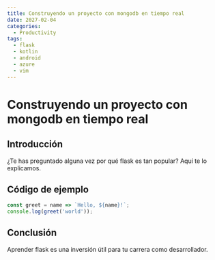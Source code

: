 ```yaml
---
title: Construyendo un proyecto con mongodb en tiempo real
date: 2027-02-04
categories:
  - Productivity
tags:
  - flask
  - kotlin
  - android
  - azure
  - vim
---
```


# Construyendo un proyecto con mongodb en tiempo real

## Introducción

¿Te has preguntado alguna vez por qué flask es tan popular? Aquí te lo explicamos.

## Código de ejemplo

```javascript
const greet = name => `Hello, ${name}!`;
console.log(greet('world'));
```

## Conclusión

Aprender flask es una inversión útil para tu carrera como desarrollador.